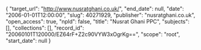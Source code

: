 {
  "target_url": "http://www.nusratghani.co.uk/", 
  "end_date": null, 
  "date": "2006-01-01T12:00:00", 
  "slug": 40271929, 
  "publisher": "nusratghani.co.uk", 
  "open_access": true, 
  "npld": false, 
  "title": "Nusrat Ghani PPC", 
  "subjects": [], 
  "collections": [], 
  "record_id": "20060101T120000/EZ64rF+Z2c90VYW3xOgrKg==", 
  "scope": "root", 
  "start_date": null
}

